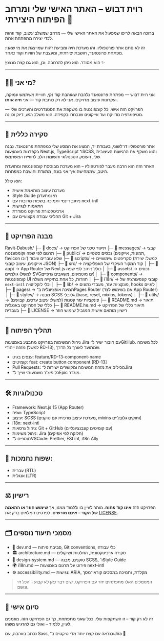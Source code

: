
# רוית דבוש – האתר האישי שלי ומרחב הפיתוח היצירתי 🌸

ברוכה הבאה לריפו שמפעיל את האתר האישי שלי — מרחב שמשלב עיצוב, קוד וזהות לכדי יצירה מתפתחת אחת.

זה לא סתם אתר פורטפוליו.
זהו מערכת חיה ומביעת זהות שמייצגת את מי שאני:
מפתחת פרונטאנד, חושבת יצירתית, ומעצבת של חוויות וקוד כאחד.

הוא מסודר. הוא ניתן להרחבה. וכן, הוא גם קצת מנצנץ ✨

---

## 👩‍💻 מי אני?

אני רוית דבוש — מפתחת פרונטאנד נלהבת שאוהבת קוד נקי, חוויית משתמש עמוקה, ועקרונות עיצוב מדויקים.
אני לא רק כותבת קוד — אני **חיה אותו**.

הפרויקט הזה אישי. כל קומפוננטה בו משקפת את הסטנדרטים והערכים שלי — מטיפוגרפיה מדויקת ועד אייקונים שנבחרו בקפידה.
הוא משלב רגש, דיוק וכוונה.

---

## 📁 סקירה כללית

אתר פורטפוליו דו־לשוני, בעבודת יד, המציג את המסע שלי כמפתחת פרונטאנד.
נבנה בקפדנות באמצעות Next.js, TypeScript ו־SCSS, והוא משקף את הרגישות העיצובית שלי, העומק הטכנולוגי ותשומת הלב לחוויית המשתמש.

האתר הזה הוא הרבה מעבר לפורטפוליו – הוא מערכת מבוססת קומפוננטות ומתועדת היטב, שממחישה איך אני בונה, מתעדת וחושבת כמפתחת.

הוא כולל:
- מערכת עיצוב מותאמת אישית
- Style Guide חי ומתעדכן
- ניתוב דינמי ותמיכה בשפות מרובות עם next-intl
- התאמות לנגישות
- ארכיטקטורת פרויקט מסודרת
- תהליכי עבודה מקצועיים עם Git + Jira

---

## 🧱 מבנה הפרויקט

Ravit-Dabush/
├─ 📁 docs/                 → תיעוד טכני של הפרויקט
├─ 📁 messages/             → קבצי תרגום לפי שפה וקומפוננטה
├─ 📁 public/               → נכסים סטטיים (תמונות, אייקונים, favicon וכו') שלא עוברים עיבוד
├─ 📁 scripts/              → סקריפטים שימושיים (למשל: יצירת אייקונים, עיצוב קובצי JSON)
├─ 📁 src/                  → קוד המקור העיקרי של האפליקציה
│  ├─ 📁 app/               → App Router של Next.js כולל ניתוב לפי שפה
│  ├─ 📁 assets/            → נכסים גולמיים (למשל SVGים מוטמעים, משאבים גרפיים)
│  ├─ 📁 components/        → קומפוננטות UI חוזרות, כל אחת בתיקייה משלה
│  ├─ 📁 i18n/              → קובצי קונפיגורציה של `next-intl` וכלי לוקליזציה
│  ├─ 📁 lib/               → פונקציות עזר, מעבדי נתונים, hooks לוגיים
│  ├─ 📁 pages/             → תמיכה אופציונלית ב־Pages Router (אם בשימוש לצד App Router)
│  ├─ 📁 styles/            → מבנה SCSS גלובלי (base, reset, mixins, tokens)
│  ├─ 📁 utils/             → פונקציות עזר קטנות (למשל: עיצוב ערכים, קבועים)
├─ 📄 README.md             → תיאור כללי של הפרויקט באנגלית
├─ 📄 README.he.md          → תיאור כללי של הפרויקט בעברית
├─ 📄 LICENSE               → רישיון מותאם אישית המגביל שימוש חוזר

---

## 🔄 תהליך הפיתוח
ניהול המשימות בפרויקט מתבצע באמצעות Jira עם חיבור ישיר ל־GitHub.
לכל משימה מזהה ייחודי (למשל RD-13), שמתועד לאורך כל הדרך:
- ענפים בגיט: feature/RD-13-component-name
- קומיטים: feat: create button component [RD-13]
- Pull Requests: מכילים את מזהה המשימה ומקושרים ישירות ל־Jira
- כל פיצ’ר משמעותי שייך ל־Epic מוגדר.

---

## 🛠 טכנולוגיות
- Framework: Next.js 15 (App Router)
- שפה: TypeScript
- עיצוב: SCSS (מערכת עיצוב מרכזית עם טוקנים, mixins וחוקים גלובליים)
- i18n: next-intl
- ניהול גרסאות: Git + GitHub (עם קומיטים קונבנציונליים)
- ניהול משימות: Jira (חלוקה לפי אפיקים)
- תוספים ל־VSCode: Prettier, ESLint, i18n Ally

---

## 💬 שפות נתמכות:

- עברית (RTL)
- אנגלית (LTR)

---

## ⚖️ רישיון
הפרויקט הזה **אינו קוד פתוח**.
מותר לעיין בו וללמוד ממנו, אך **שימוש חוזר או התאמה של הקוד – אינם מורשים**.
לפרטים המלאים בדק את [LICENSE](./LICENSE).

---

## 🗂️ מסמכי תיעוד נוספים
- 📘 dev.md — סביבת פיתוח, Git conventions, כלי עבודה
- 🏛 architecture.md — סקירה ארכיטקטונית, החלטות ושיקולים
- 🎨 design-system.md — טוקנים, מבנה SCSS, ו־Style Guide
- 🌍 i18n.md — פירוט על תרגום באמצעות next-intl
- ⚙️ accessibility.md — נגישות: ARIA, מקלדת, ותמיכה במסכים קוראי־מסך

> המסמכים האלו מתפתחים יחד עם הפרויקט. שום דבר כאן לא קבוע – הכל חי ונושם.

---

## 🤍 סיום אישי

זה לא רק קוד – זו השתקפות שלי.
ככל שאני מתפתחת, כך גם הפרויקט הזה.
מוזמנים לעיין, ללמוד – ואולי גם להרגיש משהו.

נכתב באהבה, עם Sass, וכנראה עם קצת יותר מדי טיקטים ב־Jira 💜